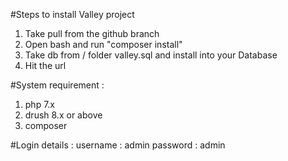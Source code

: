 #Steps to install Valley project 
1. Take pull from the github branch
2. Open bash and run "composer install"
3. Take db from / folder valley.sql and install into your Database
4. Hit the url

#System requirement :
1. php 7.x
2. drush 8.x or above
3. composer

#Login details :
username : admin
password : admin